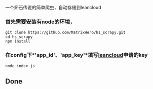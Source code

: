 一个炉石传说的简单爬虫，自动存储到leancloud

### 首先需要安装有node的环境，

``` 
git clone https://github.com/MatrixHero/hs_scrapy.git
cd hs_scrapy
npm install
``` 
### 在config下*'app_id'、'app_key'*填写[leancloud](https://leancloud.cn)申请的key

``` 
node index.js
``` 
## Done
